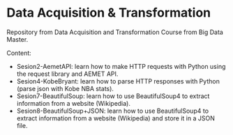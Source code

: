 # Data Acquisition & Transformation
Repository from Data Acquisition and Transformation Course from Big Data Master.

Content:
- Sesion2-AemetAPI: learn how to make HTTP requests with Python using the request library and AEMET API.
- Sesion4-KobeBryant: learn how to parse HTTP responses with Python (parse json with Kobe NBA stats).
- Sesion7-BeautifulSoup: learn how to use BeautifulSoup4 to extract information from a website (Wikipedia).
- Sesion8-BeautifulSoup+JSON: learn how to use BeautifulSoup4 to extract information from a website (Wikipedia) and store it in a JSON file.

